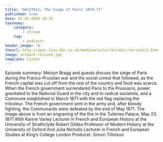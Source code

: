```yaml
---
title: "&#127911; The Siege of Paris 1870-71"
published: true
date: 07-02-2020 10:35
taxonomy:
    category:
        - stream
    tag:
        - podcasts
header_image: '0'
theurl: http://open.live.bbc.co.uk/mediaselector/6/redir/version/2.0/mediaset/audio-nondrm-download/proto/http/vpid/p080jhd0.mp3
image: artwork-resized.jpg
template: listen
--- 
```

Episode summary: Melvyn Bragg and guests discuss the siege of Paris during the Franco-Prussian war and the social unrest that followed, as the French capital was cut off from the rest of the country and food was scarce. When the French government surrendered Paris to the Prussians, power gravitated to the National Guard in the city and to radical socialists, and a Commune established in March 1871 with the red flag replacing the trilcoleur. The French government sent in the army and, after bloody fighting, the Communards were defeated by the end of May 1871. The image above is from an engraving of the fire in the Tuileries Palace, May 23, 1871 With Karine Varley Lecturer in French and European History at the University of Strathclyde Robert Gildea Professor of Modern History at the University of Oxford And Julia Nicholls Lecturer in French and European Studies at King’s College London Producer: Simon Tillotson

